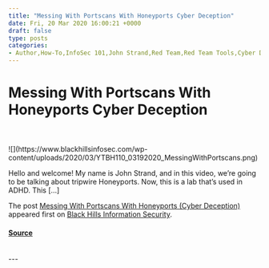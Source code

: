 ```yaml
---
title: "Messing With Portscans With Honeyports Cyber Deception"
date: Fri, 20 Mar 2020 16:00:21 +0000
draft: false
type: posts
categories: 
- Author,How-To,InfoSec 101,John Strand,Red Team,Red Team Tools,Cyber Deception,honeyports,john strand
---
```

# Messing With Portscans With Honeyports Cyber Deception

<br/>

<br/>
![](https://www.blackhillsinfosec.com/wp-content/uploads/2020/03/YTBH110_03192020_MessingWithPortscans.png)

Hello and welcome! My name is John Strand, and in this video, we’re going to be talking about tripwire Honeyports. Now, this is a lab that’s used in ADHD. This \[…\]

The post [Messing With Portscans With Honeyports (Cyber Deception)](https://www.blackhillsinfosec.com/messing-with-portscans-with-honeyports-cyber-deception/) appeared first on [Black Hills Information Security](https://www.blackhillsinfosec.com).

#### [Source](https://www.blackhillsinfosec.com/messing-with-portscans-with-honeyports-cyber-deception/)

<br/>
---
